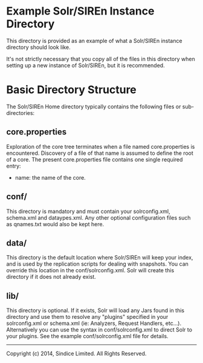 # Example Solr/SIREn Instance Directory

This directory is provided as an example of what a Solr/SIREn instance
directory should look like.

It's not strictly necessary that you copy all of the files in this
directory when setting up a new instance of Solr/SIREn, but it is recommended.

# Basic Directory Structure


The Solr/SIREn Home directory typically contains the following files or
sub-directories:

## core.properties

Exploration of the core tree terminates when a file named core.properties is
encountered. Discovery of a file of that name is assumed to define the root of
a core. The present core.properties file contains one single required entry:

- name: the name of the core.

## conf/

This directory is mandatory and must contain your solrconfig.xml, schema.xml
and dataypes.xml. Any other optional configuration files such as qnames.txt
would also be kept here.

## data/

This directory is the default location where Solr/SIREn will keep your
index, and is used by the replication scripts for dealing with
snapshots. You can override this location in the
conf/solrconfig.xml. Solr will create this directory if it does not
already exist.

## lib/

This directory is optional. If it exists, Solr will load any Jars
found in this directory and use them to resolve any "plugins"
specified in your solrconfig.xml or schema.xml (ie: Analyzers,
Request Handlers, etc...). Alternatively you can use the <lib>
syntax in conf/solrconfig.xml to direct Solr to your plugins.  See
the example conf/solrconfig.xml file for details.

- - -

Copyright (c) 2014, Sindice Limited. All Rights Reserved.